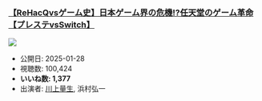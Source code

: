 ### [【ReHacQvsゲーム史】日本ゲーム界の危機!?任天堂のゲーム革命【プレステvsSwitch】](https://www.youtube.com/watch?v=iRIeWYQyeOo)
[![](https://img.youtube.com/vi/iRIeWYQyeOo/sddefault.jpg)](https://www.youtube.com/watch?v=iRIeWYQyeOo)
-   公開日: 2025-01-28
-   視聴数: 100,424
-   **いいね数: 1,377**
-   出演者: [川上量生](/rehacq_fan/people/川上量生 "wikilink"), 浜村弘一
